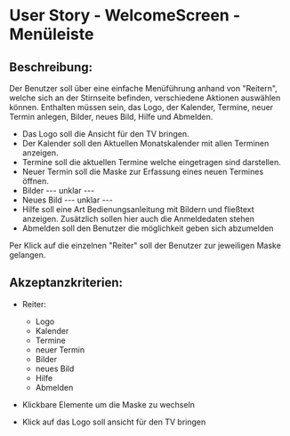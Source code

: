 # User Story - WelcomeScreen - Menüleiste

## Beschreibung:

Der Benutzer soll über eine einfache Menüführung anhand von "Reitern", welche sich an der Stirnseite befinden, verschiedene Aktionen auswählen können.
Enthalten müssen sein, das Logo, der Kalender, Termine, neuer Termin anlegen, Bilder, neues Bild, Hilfe und Abmelden.

- Das Logo soll die Ansicht für den TV bringen.
- Der Kalender soll den Aktuellen Monatskalender mit allen Terminen anzeigen.
- Termine soll die aktuellen Termine welche eingetragen sind darstellen.
- Neuer Termin soll die Maske zur Erfassung eines neuen Termines öffnen.
- Bilder --- unklar ---
- Neues Bild --- unklar ---
- Hilfe soll eine Art Bedienungsanleitung mit Bildern und fließtext anzeigen.
Zusätzlich sollen hier auch die Anmeldedaten stehen
- Abmelden soll den Benutzer die möglichkeit geben sich abzumelden

Per Klick auf die einzelnen "Reiter" soll der Benutzer zur jeweiligen Maske gelangen.


## Akzeptanzkriterien:

- Reiter:
   - Logo
   - Kalender
   - Termine
   - neuer Termin
   - Bilder
   - neues Bild
   - Hilfe
   - Abmelden

- Klickbare Elemente um die Maske zu wechseln
- Klick auf das Logo soll ansicht für den TV bringen

